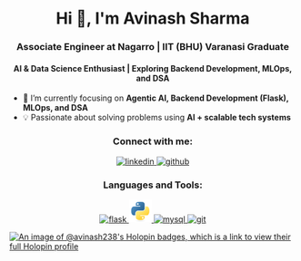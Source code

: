 <h1 align="center">Hi 👋, I'm Avinash Sharma</h1>
<h3 align="center">Associate Engineer at Nagarro | IIT (BHU) Varanasi Graduate</h3>
<h4 align="center">AI & Data Science Enthusiast | Exploring Backend Development, MLOps, and DSA</h4>

- 🚀 I’m currently focusing on **Agentic AI, Backend Development (Flask), MLOps, and DSA**   
- 💡 Passionate about solving problems using **AI + scalable tech systems**  

<h3 align="center">Connect with me:</h3>
<p align="center">
  <a href="https://www.linkedin.com/in/avinash-sharma-af30/" target="_blank">
    <img src="https://cdn.jsdelivr.net/gh/devicons/devicon/icons/linkedin/linkedin-original.svg" alt="linkedin" width="40" height="40"/>
  </a>
  <a href="https://github.com/avinash238" target="_blank">
    <img src="https://cdn.jsdelivr.net/gh/devicons/devicon/icons/github/github-original.svg" alt="github" width="40" height="40"/>
  </a>
</p>

<h3 align="center">Languages and Tools:</h3>
<p align="center">
  <a href="https://flask.palletsprojects.com/" target="_blank" rel="noreferrer"> 
    <img src="https://cdn.jsdelivr.net/gh/devicons/devicon/icons/flask/flask-original.svg" alt="flask" width="40" height="40"/> 
  </a>

  <a href="https://www.python.org" target="_blank" rel="noreferrer"> 
    <img src="https://raw.githubusercontent.com/devicons/devicon/master/icons/python/python-original.svg" alt="python" width="40" height="40"/> 
  </a>

  <a href="https://www.mysql.com/" target="_blank" rel="noreferrer"> 
    <img src="https://cdn.jsdelivr.net/gh/devicons/devicon/icons/mysql/mysql-original.svg" alt="mysql" width="40" height="40"/> 
  </a>

  <a href="https://git-scm.com/" target="_blank" rel="noreferrer"> 
    <img src="https://cdn.jsdelivr.net/gh/devicons/devicon/icons/git/git-original.svg" alt="git" width="40" height="40"/> 
  </a>
</p>

[![An image of @avinash238's Holopin badges, which is a link to view their full Holopin profile](https://holopin.me/avinash238)](https://holopin.io/@avinash238)
